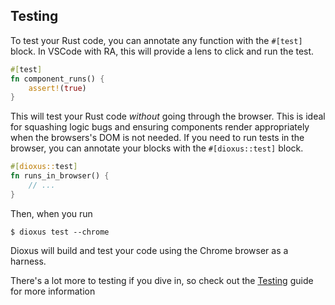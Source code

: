 ## Testing

To test your Rust code, you can annotate any function with the `#[test]` block. In VSCode with RA, this will provide a lens to click and run the test.

```rust
#[test]
fn component_runs() {
    assert!(true)
}
```

This will test your Rust code _without_ going through the browser. This is ideal for squashing logic bugs and ensuring components render appropriately when the browsers's DOM is not needed. If you need to run tests in the browser, you can annotate your blocks with the `#[dioxus::test]` block.

```rust
#[dioxus::test]
fn runs_in_browser() {
    // ...
}
```

Then, when you run

```
$ dioxus test --chrome
```

Dioxus will build and test your code using the Chrome browser as a harness.

There's a lot more to testing if you dive in, so check out the [Testing]() guide for more information
